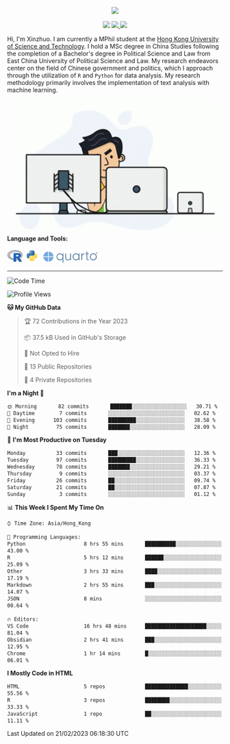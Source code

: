 <div align='center'>
<img src='https://readme-typing-svg.herokuapp.com?font=ubuntu&color=4d3900&center=true&lines=HKUST+Mphil+in+SOSC;Focus+on+China;Code+for+PoliSci'/>
</div>


<p align='center'>
<a href='mailto:carlh.stoner@gmail.com' target='_blank'>
        <img src='https://img.shields.io/badge/Gmail-D14836?style=for-the-badge&logo=gmail&logoColor=white'/></a>
 <a href='https://www.linkedin.com/in/xinzhuo-huang-5161011ba/' target='_blank'>
        <img src='https://img.shields.io/badge/linkedin%20-%230077B5.svg?&style=for-the-badge&logo=linkedin&logoColor=white'/>
    </a>
 <img src='https://vbr.wocr.tk/badge?page_id=xinzhuohkust&style=for-the-badge&logo=Github&color=16a085'>  
    </p>
    
Hi, I'm Xinzhuo. I am currently a MPhil student at the [Hong Kong University of Science and Technology](https://sosc.hkust.edu.hk/node/613). I hold a MSc degree in China Studies following the completion of a Bachelor's degree in Political Science and Law from East China University of Political Science and Law. My research endeavors center on the field of Chinese government and politics, which I approach through the utilization of `R` and `Python` for data analysis. My research methodology primarily involves the implementation of text analysis with machine learning.




<img align='right' src="https://github.com/xinzhuohkust/xinzhuohkust/blob/main/programmer.gif" width="590">




**Language and Tools:**  

<code><img height="36" src="https://raw.githubusercontent.com/github/explore/80688e429a7d4ef2fca1e82350fe8e3517d3494d/topics/r/r.png"></code>
<code><img height="36" src="https://raw.githubusercontent.com/github/explore/80688e429a7d4ef2fca1e82350fe8e3517d3494d/topics/python/python.png"></code>
<code><img height="32" src="https://github.com/quarto-dev/quarto-r/blob/main/man/figures/quarto.png"></code>

---
<!--START_SECTION:waka-->
![Code Time](http://img.shields.io/badge/Code%20Time-22%20hrs%2059%20mins-blue)

![Profile Views](http://img.shields.io/badge/Profile%20Views-561-blue)

**🐱 My GitHub Data** 

> 🏆 72 Contributions in the Year 2023
 > 
> 📦 37.5 kB Used in GitHub's Storage 
 > 
> 🚫 Not Opted to Hire
 > 
> 📜 13 Public Repositories 
 > 
> 🔑 4 Private Repositories  
 > 
**I'm a Night 🦉** 

```text
🌞 Morning       82 commits       ███████░░░░░░░░░░░░░░░░░░   30.71 % 
🌆 Daytime        7 commits       ░░░░░░░░░░░░░░░░░░░░░░░░░   02.62 % 
🌃 Evening      103 commits       █████████░░░░░░░░░░░░░░░░   38.58 % 
🌙 Night         75 commits       ███████░░░░░░░░░░░░░░░░░░   28.09 % 

```
📅 **I'm Most Productive on Tuesday** 

```text
Monday          33 commits       ███░░░░░░░░░░░░░░░░░░░░░░   12.36 % 
Tuesday         97 commits       █████████░░░░░░░░░░░░░░░░   36.33 % 
Wednesday       78 commits       ███████░░░░░░░░░░░░░░░░░░   29.21 % 
Thursday         9 commits       ░░░░░░░░░░░░░░░░░░░░░░░░░   03.37 % 
Friday          26 commits       ██░░░░░░░░░░░░░░░░░░░░░░░   09.74 % 
Saturday        21 commits       ██░░░░░░░░░░░░░░░░░░░░░░░   07.87 % 
Sunday           3 commits       ░░░░░░░░░░░░░░░░░░░░░░░░░   01.12 % 

```


📊 **This Week I Spent My Time On** 

```text
⌚︎ Time Zone: Asia/Hong_Kong

💬 Programming Languages: 
Python                   8 hrs 55 mins       ██████████░░░░░░░░░░░░░░░   43.00 % 
R                        5 hrs 12 mins       ██████░░░░░░░░░░░░░░░░░░░   25.09 % 
Other                    3 hrs 33 mins       ████░░░░░░░░░░░░░░░░░░░░░   17.19 % 
Markdown                 2 hrs 55 mins       ███░░░░░░░░░░░░░░░░░░░░░░   14.07 % 
JSON                     8 mins              ░░░░░░░░░░░░░░░░░░░░░░░░░   00.64 % 

🔥 Editors: 
VS Code                  16 hrs 48 mins      ████████████████████░░░░░   81.04 % 
Obsidian                 2 hrs 41 mins       ███░░░░░░░░░░░░░░░░░░░░░░   12.95 % 
Chrome                   1 hr 14 mins        █░░░░░░░░░░░░░░░░░░░░░░░░   06.01 % 

```

**I Mostly Code in HTML** 

```text
HTML                     5 repos             ██████████████░░░░░░░░░░░   55.56 % 
R                        3 repos             ████████░░░░░░░░░░░░░░░░░   33.33 % 
JavaScript               1 repo              ██░░░░░░░░░░░░░░░░░░░░░░░   11.11 % 

```



 Last Updated on 21/02/2023 06:18:30 UTC
<!--END_SECTION:waka-->
    
    
    
    
    
    
    
    
